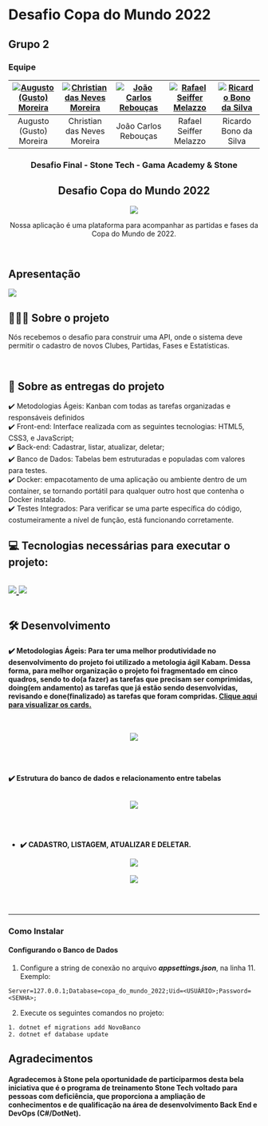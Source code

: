 # Desafio Copa do Mundo 2022
## Grupo 2
### Equipe

| [![Augusto (Gusto) Moreira](https://lh3.googleusercontent.com/drive-viewer/AJc5JmRPtFX7XgdiuPNBrXFu97_Kf-EVfA5TvnFLN_LDrXJaMjXgF1IAnxp9vLHPj4HOrdQx-XYrzv0=w140-h140 "Augusto (Gusto) Moreira")](https://www.linkedin.com/in/carlos-a-moreira/ "Augusto (Gusto) Moreira")  | [![Christian das Neves Moreira](https://lh3.googleusercontent.com/drive-viewer/AJc5JmSPz_Y85DkFSAsLIaIoEhabUl6pLHPGnPyuxpjXlNJ7S96UTIhm1krse28ckbO535bhEr88rfA=w140-h140 "Christian das Neves Moreira")](https://www.linkedin.com/in/christian-das-neves-moreira-1a7bab154/ "Christian das Neves Moreira")  | [![João Carlos Rebouças](https://lh3.googleusercontent.com/drive-viewer/AJc5JmSWBLt8TDRzRCuUftaLciXhMjpgVp5apzbwAnDw4VFCgsfJw-3LqW_6ItThgUoXWHc08sQuPq4=w140-h140 "João Carlos Rebouças")](https://www.linkedin.com/in/jo%C3%A3o-carlos-rebou%C3%A7as-321ab1225/ "João Carlos Rebouças")  | [![Rafael Seiffer Melazzo](https://lh3.googleusercontent.com/drive-viewer/AJc5JmRRRBMx96C8TJuqUI6MHNgr2cIZtYsx86RjAUyL3GgAvnmG6DjuPTwXpyYU29mLfKuX87KAt3E=w140-h140 "Rafael Seiffer Melazzo")](https://www.linkedin.com/in/rafael-melazzo/ "Rafael Seiffer Melazzo")  | [![Ricardo Bono da Silva](https://lh3.googleusercontent.com/drive-viewer/AJc5JmTjVTdyqjem3dk6ZmEmT7FmiFL0R_dgkO-IMMUPM4EBWelT--4Gu4GBxevKKbKOWnr30veE4JY=w140-h140 "Ricardo Bono da Silva")](https://www.linkedin.com/in/ricardobono/ "Ricardo Bono da Silva")  |
| :------------: | :------------: | :------------: | :------------: | :------------: |
| Augusto (Gusto) Moreira  | Christian das Neves Moreira  |  João Carlos Rebouças | Rafael Seiffer Melazzo  | Ricardo Bono da Silva  |

</h2>
<h3 align="center">
    Desafio Final - Stone Tech <PcD/> - Gama Academy & Stone
</h3>
<p align="center">
</p>
<h2 align= "center" >
   Desafio Copa do Mundo 2022
</h2>

<p align="center">
 <img src="https://user-images.githubusercontent.com/72822204/197004224-e8ede7a5-21c8-4acf-9331-b6d7c82ad178.jpg" />
</p>

<p align="center">Nossa aplicação é uma plataforma para acompanhar as partidas e fases da Copa do Mundo de 2022.</p>

<br>
<h2>Apresentação</h2>
    <a href="https://youtu.be/LgT_uRoAqsw" target="_blank">
        <img src="https://user-images.githubusercontent.com/21060123/197223278-4983be71-ac63-442b-9255-259bb6af76b1.jpg" />
    </a>
    
<br>
<h2>👨🏻‍💻 Sobre o projeto</h2> 
<p>Nós recebemos o desafio para construir uma API, onde o sistema deve permitir o cadastro de novos Clubes, Partidas, Fases e Estatísticas.</p>
<br>

<h2>📄 Sobre as entregas do projeto</h2>
 ✔️ Metodologias Ágeis: Kanban com todas as tarefas organizadas e responsáveis definidos <br>
 ✔️ Front-end: Interface realizada com as seguintes tecnologias: HTML5, CSS3, e JavaScript; <br>
 ✔️ Back-end: Cadastrar, listar, atualizar, deletar; <br>
 ✔️ Banco de Dados: Tabelas bem estruturadas e populadas com valores para testes.  <br>
 ✔️ Docker: empacotamento de uma aplicação ou ambiente dentro de um container, se tornando portátil para qualquer outro host que contenha o Docker instalado. <br>
 ✔️ Testes Integrados: Para verificar se uma parte específica do código, costumeiramente a nível de função, está funcionando corretamente. <br>
 
<h2>💻 Tecnologias necessárias para executar o projeto: <h2>
  <table  align= "center">
   <tr>
   <a  href="https://skillicons.dev">
    <img src="https://skillicons.dev/icons?i=html,css,js,git,github,dotnet,c#" />
    <img src="https://skillicons.dev/icons?i=mysql,docker" />
  </a>
 </tr>
  </table>  
  
  <h2>🛠️ Desenvolvimento </h2>
<h4> 
✔️ Metodologias Ágeis: Para ter uma melhor produtividade no desenvolvimento do projeto foi utilizado a metologia ágil Kabam. Dessa forma, para melhor organização o projeto foi fragmentado em cinco quadros, sendo  to do(a fazer) as tarefas que precisam ser comprimidas, doing(em andamento) as tarefas que já estão sendo desenvolvidas, revisando e done(finalizado) as tarefas que foram compridas.
 <a href="https://trello.com/invite/b/R3XuYTUv/ATTI61dcd2c37d9f43d78a86346a6255496dF8BAD897/desafio-copa-do-mundo" alt="aqui" /> Clique aqui para visualizar os cards.
 </a>
<br>
<br>
<br>
<p align="center">
 <img src="https://user-images.githubusercontent.com/72822204/197009823-75720304-c5b5-464c-a006-2c1b1c857993.jpg" />
</p>
<br>
<br>
<br>
✔️ Estrutura do banco de dados e relacionamento entre tabelas
<br>
<br>
<p align="center">
    <img src="https://user-images.githubusercontent.com/72822204/197009267-af1743a6-f7c7-4c1f-a937-86abe1cfdfce.jpg" />
</p>
<br>
<br>
 
  
 * ✔️ CADASTRO, LISTAGEM, ATUALIZAR E DELETAR.
    <br>
  <p align="center">
      <img src="https://user-images.githubusercontent.com/72822204/197009047-a399d4b7-b45d-4f44-89e8-483908a48764.jpg" />
      <br>
      <br>
    <img src="https://user-images.githubusercontent.com/72822204/197015003-266f8afc-5bdd-4605-8ac1-26c76fe44728.jpg" />
   </p>
<br>
<br> 
    
------------

### Como Instalar
#### Configurando o Banco de Dados
1. Configure a string de conexão no arquivo ***appsettings.json***, na linha 11. Exemplo:

  `Server=127.0.0.1;Database=copa_do_mundo_2022;Uid=<USUÁRIO>;Password=<SENHA>;`

2. Execute os seguintes comandos no projeto:
```shell
1. dotnet ef migrations add NovoBanco
2. dotnet ef database update
```    
  
  
  <h2>Agradecimentos </h2>
  <h4>Agradecemos à Stone pela oportunidade de participarmos desta bela iniciativa que é o programa de treinamento Stone Tech <PcD/> voltado para pessoas com deficiência, que proporciona a ampliação de conhecimentos e de qualificação na área de desenvolvimento Back End e DevOps (C#/DotNet).
      
  <h4>
